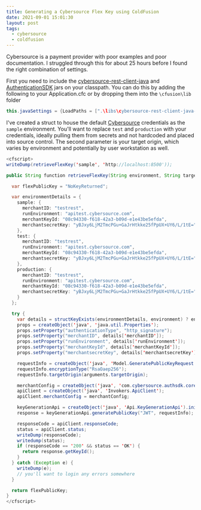 ```yaml
---
title: Generating a Cybersource Flex Key using ColdFusion
date: 2021-09-01 15:01:30
layout: post
tags:
  - cybersource
  - coldfusion
---
```


Cybersource is a payment provider with poor examples and poor documentation. I struggled through this for about 25 hours before I found the right combination of settings.

First you need to include the [cybersource-rest-client-java](https://mvnrepository.com/artifact/com.cybersource/cybersource-rest-client-java) and [AuthenticationSDK](https://mvnrepository.com/artifact/com.cybersource/AuthenticationSdk) jars on your classpath. You can do this by adding the following to your Application.cfc or by dropping them into the `\cfusion\lib` folder

```java
this.javaSettings = {LoadPaths = [".\libs\cybersource-rest-client-java-0.0.35.jar", ".\libs\AuthenticationSdk-0.0.17.jar"], loadColdFusionClassPath = true, reloadOnChange = false};
```

I've created a struct to house the default [Cybersource](https://www.cybersource.com/) credentials as the `sample` environment. You'll want to replace `test` and `production` with your credentials, ideally pulling them from secrets and not hardcoded and placed into source control. The second parameter is your target origin, which varies by environment and potentially by user workstation as well.

```java
<cfscript>
writeDump(retrieveFlexKey('sample', 'http://localhost:8500'));

public String function retrieveFlexKey(String environment, String targetOrigin) throws Exception {

  var flexPublicKey = "NoKeyReturned";

  var environmentDetails = {
    sample: {
      merchantID: "testrest",
      runEnvironment: "apitest.cybersource.com",
      merchantKeyId: "08c94330-f618-42a3-b09d-e1e43be5efda",
      merchantsecretKey: "yBJxy6LjM2TmcPGu+GaJrHtkke25fPpUX+UY6/L/1tE="
    },
    test: {
      merchantID: "testrest",
      runEnvironment: "apitest.cybersource.com",
      merchantKeyId: "08c94330-f618-42a3-b09d-e1e43be5efda",
      merchantsecretKey: "yBJxy6LjM2TmcPGu+GaJrHtkke25fPpUX+UY6/L/1tE="
    },
    production: {
      merchantID: "testrest",
      runEnvironment: "apitest.cybersource.com",
      merchantKeyId: "08c94330-f618-42a3-b09d-e1e43be5efda",
      merchantsecretKey: "yBJxy6LjM2TmcPGu+GaJrHtkke25fPpUX+UY6/L/1tE="
    }
  };

  try {
    var details = structKeyExists(environmentDetails, environment) ? environmentDetails[environment] : environmentDetails['sample'];
    props = createObject('java', 'java.util.Properties');
    props.setProperty("authenticationType", "http_signature");
    props.setProperty("merchantID", details['merchantID']);
    props.setProperty("runEnvironment", details['runEnvironment']);
    props.setProperty("merchantKeyId", details['merchantKeyId']);
    props.setProperty("merchantsecretKey", details['merchantsecretKey']);

    requestInfo = createObject('java', 'Model.GeneratePublicKeyRequest');
    requestInfo.encryptionType("RsaOaep256");
    requestInfo.targetOrigin(arguments.targetOrigin);

    merchantConfig = createObject('java', 'com.cybersource.authsdk.core.MerchantConfig').init(props);
    apiClient = createObject('java', 'Invokers.ApiClient');
    apiClient.merchantConfig = merchantConfig;

    keyGenerationApi = createObject('java', 'Api.KeyGenerationApi').init(apiClient);
    response = keyGenerationApi.generatePublicKey("JWT", requestInfo);

    responseCode = apiClient.responseCode;
    status = apiClient.status;
    writeDump(responseCode);
    writedump(status);
    if (responseCode == '200' && status == 'OK') {
      return response.getKeyId();
    }
  } catch (Exception e) {
    writeDump(e);
    // you'll want to login any errors somewhere
  }

  return flexPublicKey;
}
</cfscript>

```
